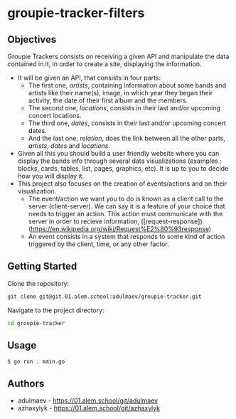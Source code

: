 # groupie-tracker-filters

## Objectives

Groupie Trackers consists on receiving a given API and manipulate the data contained in it, in order to create a site, displaying the information.
- It will be given an API, that consists in four parts:
  - The first one, *artists*, containing information about some bands and artists like their name(s), image, in which year they began their activity, the date of their first album and the members.
  - The second one, *locations*, consists in their last and/or upcoming concert locations.
  - The third one, *dates*, consists in their last and/or upcoming concert dates.
  - And the last one, *relation*, does the link between all the other parts, *artists*, *dates* and *locations*.
- Given all this you should build a user friendly website where you can display the bands info through several data visualizations (examples : blocks, cards, tables, list, pages, graphics, etc). It is up to you to decide how you will display it.
- This project also focuses on the creation of events/actions and on their visualization.
  - The event/action we want you to do is known as a client call to the server (client-server). We can say it is a feature of your choice that needs to trigger an action. This action must communicate with the server in order to recieve information, ([request-response])(https://en.wikipedia.org/wiki/Request%E2%80%93response)
  - An event consists in a system that responds to some kind of action triggered by the client, time, or any other factor.

## Getting Started

Clone the repository:
```bash
git clone git@git.01.alem.school:adulmaev/groupie-tracker.git
```

Navigate to the project directory:
```bash
cd groupie-tracker
```

## Usage

```console
$ go run . main.go
```


## Authors
- adulmaev - https://01.alem.school/git/adulmaev
- azhaxylyk - https://01.alem.school/git/azhaxylyk

